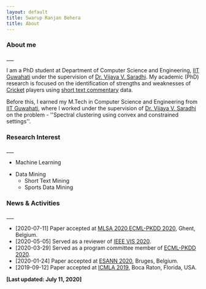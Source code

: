 ```yaml
---
layout: default
title: Swarup Ranjan Behera
title: About
---
```


<p><h3>About me</h3></p>
___

I am a PhD student at Department of Computer Science and Engineering, [IIT Guwahati](https://www.iitg.ac.in/) under the supervision of [Dr. Vijaya V. Saradhi](https://www.iitg.ac.in/saradhi/personal.html). My academic (PhD) research is focused on the identification of strengths and weaknesses of [Cricket](https://en.wikipedia.org/wiki/Cricket) players using [short text commentary](https://www.espncricinfo.com/story/_/id/21842785/siddhartha-vaidyanathan-online-cricket-text-commentary-pioneer-robert-elz) data. 

Before this, I earned my M.Tech in Computer Science and Engineering from [IIT Guwahati](https://www.iitg.ac.in/), where I worked under the supervision of [Dr. Vijaya V. Saradhi](https://www.iitg.ac.in/saradhi/personal.html) on the problem - ''Spectral clustering using convex and constrained settings''.

<p><h3>Research Interest</h3></p>
___

* Machine Learning
+ Data Mining
  - Short Text Mining
  - Sports Data Mining

<p><h3>News & Activities</h3></p>
___

- [2020-07-11]  Paper accepted at [MLSA 2020](https://dtai.cs.kuleuven.be/events/MLSA20/),[ECML-PKDD 2020](http://ieeevis.org/year/2020/welcome), Ghent, Belgium.
- [2020-05-05]  Served as a reviewer of [IEEE VIS 2020](http://ieeevis.org/year/2020/welcome/).
- [2020-03-29]  Served as a program committee member of [ECML-PKDD 2020](http://ieeevis.org/year/2020/welcome).
- [2020-01-24]  Paper accepted at [ESANN 2020](https://www.esann.org/), Bruges, Belgium.
- [2019-09-12]  Paper accepted at [ICMLA 2019](https://www.icmla-conference.org), Boca Raton, Florida, USA.

**[Last updated: July 11, 2020]**
